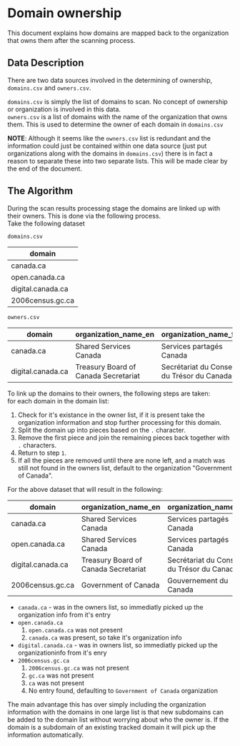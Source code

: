 # Domain ownership

This document explains how domains are mapped back to the organization that owns them after the scanning process.

## Data Description

There are two data sources involved in the determining of ownership, `domains.csv` and `owners.csv`.

`domains.csv` is simply the list of domains to scan. No concept of ownership or organization is involved in this data.  
`owners.csv` is a list of domains with the name of the organization that owns them. This is used to determine the owner of each domain in `domains.csv`

**NOTE**: Although it seems like the `owners.csv` list is redundant and the information could just be contained within one data source (just put organizations along with the domains in `domains.csv`) there is in fact a reason to separate these into two separate lists. This will be made clear by the end of the document.

## The Algorithm

During the scan results processing stage the domains are linked up with their owners. This is done via the following process.  
Take the following dataset

`domains.csv`

| domain            |
| ----------------- |
| canada.ca         |
| open.canada.ca    |
| digital.canada.ca |
| 2006census.gc.ca  | 

`owners.csv`

| domain            | organization_name_en                 | organization_name_fr                       |
| ----------------- | ------------------------------------ | ------------------------------------------ | 
| canada.ca         | Shared Services Canada               | Services partagés Canada                   |
| digital.canada.ca | Treasury Board of Canada Secretariat | Secrétariat du Conseil du Trésor du Canada |

To link up the domains to their owners, the following steps are taken:  
for each domain in the domain list:  
1. Check for it's existance in the owner list, if it is present take the organization information and stop further processing for this domain.
2. Split the domain up into pieces based on the `.` character.
3. Remove the first piece and join the remaining pieces back together with `.` characters.
4. Return to step `1`.
5. If all the pieces are removed until there are none left, and a match was still not found in the owners list, default to the organization "Government of Canada".

For the above dataset that will result in the following:  

| domain            | organization_name_en                 | organization_name_fr                       |
| ----------------- | ------------------------------------ | ------------------------------------------ | 
| canada.ca         | Shared Services Canada               | Services partagés Canada                   | 
| open.canada.ca    | Shared Services Canada               | Services partagés Canada                   | 
| digital.canada.ca | Treasury Board of Canada Secretariat | Secrétariat du Conseil du Trésor du Canada |
| 2006census.gc.ca  | Government of Canada                 | Gouvernement du Canada                     |

* `canada.ca` - was in the owners list, so immediatly picked up the organization info from it's entry
* `open.canada.ca`
    1. `open.canada.ca` was not present
    2. `canada.ca` was present, so take it's organization info
* `digital.canada.ca` - was in owners list, so immediatly picked up the organizationinfo from it's enry
* `2006census.gc.ca`
    1. `2006census.gc.ca` was not present
    2. `gc.ca` was not present
    3. `ca` was not present
    4. No entry found, defaulting to `Government of Canada` organization

The main advantage this has over simply including the organization information with the domains in one large list is that new subdomains can be added to the domain list without worrying about who the owner is.
If the domain is a subdomain of an existing tracked domain it will pick up the information automatically.
